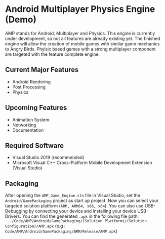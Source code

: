 # Android Multiplayer Physics Engine (Demo)
 AMP stands for Android, Multiplayer and Physics.
 This engine is currently under development, so not all features are already existing yet.
 The finished engine will allow the creation of mobile games with similar game mechanics to Angry Birds.
 Phyisic based games with a strong multiplayer component are targeted with the feature complete engine.
## Current Major Features
- Android Rendering
- Post Processing
- Physics
## Upcoming Features
- Animation System
- Networking
- Documentation
## Required Software 
- Visual Studio 2019 (recommended)
- Microsoft Visual C++ Cross-Platform Mobile Development Extension (Visual Studio)
## Packaging
After opening the `AMP_Game_Engine.sln` file in Visual Studio, set the `Android/GamePackaging` project as start up project.
Now you can select your targeted solution platform (`ARM, ARM64, x86, x64`). You can also use USB-Debugging by connecting
your device and installing your device USB-Drivers. You can find the generated `.apk` in the following file path:
`.../Code/AMP/Android/GamePackaging/(Solution Platform)/(Solution Configuration)/AMP.apk`
(e.g : `Code/AMP/Android/GamePackaging/ARM/Release/AMP.apk`)